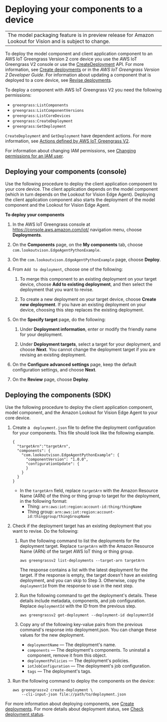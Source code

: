 # Deploying your components to a device<a name="device-deploy-components"></a>


|  | 
| --- |
| The model packaging feature is in preview release for Amazon Lookout for Vision and is subject to change\. | 

To deploy the model component and client application component to an AWS IoT Greengrass Version 2 core device you use the AWS IoT Greengrass V2 console or use the [CreateDeployment](https://docs.aws.amazon.com/greengrass/v2/APIReference/API_CreateDeployment.html) API\. For more information, see [Create deployments](https://docs.aws.amazon.com/greengrass/v2/developerguide/create-deployments.html) or in the *AWS IoT Greengrass Version 2 Developer Guide*\. For information about updating a component that is deployed to a core device, see [Revise deployments](https://docs.aws.amazon.com/greengrass/v2/developerguide/revise-deployments.html)\. 

To deploy a component with AWS IoT Greengrass V2 you need the following permissions:
+ `greengrass:ListComponents`
+ `greengrass:ListComponentVersions`
+ `greengrass:ListCoreDevices`
+ `greengrass:CreateDeployment`
+ `greengrass:GetDeployment`

`CreateDeployment` and `GetDeployment` have dependent actions\. For more information, see [Actions defined by AWS IoT Greengrass V2](https://docs.aws.amazon.com/service-authorization/latest/reference/list_awsiotgreengrassv2.html#awsiotgreengrassv2-actions-as-permissions)\. 

For information about changing IAM permissions, see [Changing permissions for an IAM user](https://docs.aws.amazon.com/IAM/latest/UserGuide/id_users_change-permissions.html)\. 

## Deploying your components \(console\)<a name="device-deploy-components-model"></a>

Use the following procedure to deploy the client application component to your core device\. The client application depends on the model component \(which in turn depends on the Lookout for Vision Edge Agent\)\. Deploying the client application component also starts the deployment of the model component and the Lookout for Vision Edge Agent\.

**To deploy your components**

1. In the AWS IoT Greengrass console at [https://console\.aws\.amazon\.com/iot/](https://console.aws.amazon.com/greengrass/) navigation menu, choose **Deployments**\.

1. On the **Components** page, on the **My components** tab, choose `com.lookoutvison.EdgeAgentPythonExample`\.

1. On the `com.lookoutvison.EdgeAgentPythonExample` page, choose **Deploy**\.

1. From `Add to deployment`, choose one of the following:

   1. To merge this component to an existing deployment on your target device, choose **Add to existing deployment**, and then select the deployment that you want to revise\.

   1. To create a new deployment on your target device, choose **Create new deployment**\. If you have an existing deployment on your device, choosing this step replaces the existing deployment\.

1. On the **Specify target** page, do the following:

   1. Under **Deployment information**, enter or modify the friendly name for your deployment\.

   1. Under **Deployment targets**, select a target for your deployment, and choose **Next**\. You cannot change the deployment target if you are revising an existing deployment\.

1. On the **Configure advanced settings** page, keep the default configuration settings, and choose **Next**\.

1. On the **Review** page, choose **Deploy**\.

## Deploying the components \(SDK\)<a name="device-deploy-components-sdk"></a>

Use the following procedure to deploy the client application component, model component, and the Amazon Lookout for Vision Edge Agent to your core device\.

1. Create a ` deployment.json` file to define the deployment configuration for your components\. This file should look like the following example\.

   ```
   {
     "targetArn":"targetArn",
     "components": {
       "com.lookoutvison.EdgeAgentPythonExample": {
         "componentVersion": "1.0.0",
         "configurationUpdate": {
         }
       }
     }
   }
   ```
   + In the `targetArn` field, replace *`targetArn`* with the Amazon Resource Name \(ARN\) of the thing or thing group to target for the deployment, in the following format:
     + Thing: `arn:aws:iot:region:account-id:thing/thingName`
     + Thing group: `arn:aws:iot:region:account-id:thinggroup/thingGroupName`

1. Check if the deployment target has an existing deployment that you want to revise\. Do the following:

   1. Run the following command to list the deployments for the deployment target\. Replace `targetArn` with the Amazon Resource Name \(ARN\) of the target AWS IoT thing or thing group\.

      ```
      aws greengrassv2 list-deployments --target-arn targetArn
      ```

      The response contains a list with the latest deployment for the target\. If the response is empty, the target doesn't have an existing deployment, and you can skip to Step 3\. Otherwise, copy the `deploymentId` from the response to use in the next step\. 

   1. Run the following command to get the deployment's details\. These details include metadata, components, and job configuration\. Replace `deploymentId` with the ID from the previous step\.

      ```
      aws greengrassv2 get-deployment --deployment-id deploymentId
      ```

   1. Copy any of the following key\-value pairs from the previous command's response into deployment\.json\. You can change these values for the new deployment\.
      + `deploymentName` — The deployment's name\.
      + `components` — The deployment's components\. To uninstall a component, remove it from this object\.
      + `deploymentPolicies` — The deployment's policies\.
      + `iotJobConfiguration` — The deployment's job configuration\.
      + `tags` — The deployment's tags\.

1. Run the following command to deploy the components on the device:

   ```
   aws greengrassv2 create-deployment \
       --cli-input-json file://path/to/deployment.json
   ```

For more information about deploying components, see [Create deployments](https://docs.aws.amazon.com/greengrass/v2/developerguide/create-deployments.html)\. For more details about deployment status, see [Check deployment status](https://docs.aws.amazon.com/greengrass/v2/developerguide/check-deployment-status.html)\.